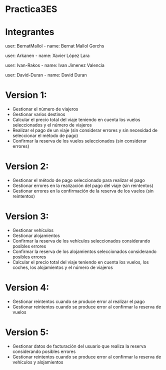 # Practica3ES

# Integrantes

  user: BernatMallol - name: Bernat Mallol Gorchs

  user: Arkanen - name: Xavier López Lara

  user: Ivan-Rakos - name: Ivan Jimenez Valencia

  user: David-Duran - name: David Duran

#  Version 1:

- Gestionar el número de viajeros
- Gestionar varios destinos
- Calcular el precio total del viaje teniendo en cuenta los vuelos seleccionados y el número de viajeros
- Realizar el pago de un viaje (sin considerar errores y sin necesidad de seleccionar el método de pago)
- Confirmar la reserva de los vuelos seleccionados (sin considerar errores)

# Version 2:

- Gestionar el método de pago seleccionado para realizar el pago
- Gestionar errores en la realización del pago del viaje (sin reintentos)
- Gestionar errores en la confirmación de la reserva de los vuelos (sin reintentos)

# Version 3:

- Gestionar vehículos
- Gestionar alojamientos
- Confirmar la reserva de los vehículos seleccionados considerando posibles errores
- Confirmar la reserva de los alojamientos seleccionados considerando posibles errores
- Calcular el precio total del viaje teniendo en cuenta los vuelos, los coches, los alojamientos y el número de viajeros

# Version 4:

- Gestionar reintentos cuando se produce error al realizar el pago
- Gestionar reintentos cuando se produce error al confirmar la reserva de vuelos

# Version 5:

- Gestionar datos de facturación del usuario que realiza la reserva considerando posibles errores
- Gestionar reintentos cuando se produce error al confirmar la reserva de vehículos y alojamientos
